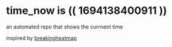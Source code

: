 # time_now is (( 1694138400911 ))

an automated repo that shows the currnent time

inspired by [breakingheatmap](https://github.com/breakingheatmap/breakingheatmap)